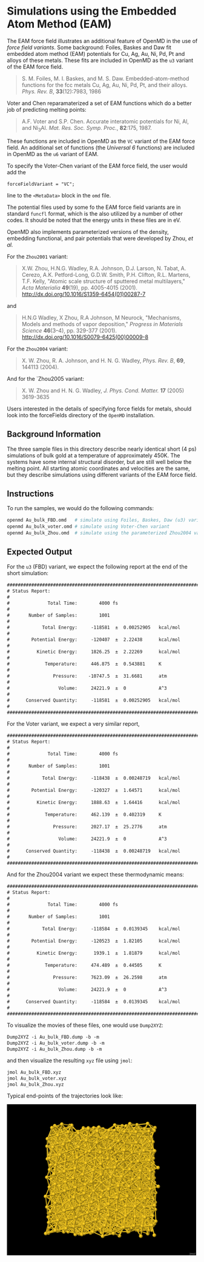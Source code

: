 # Simulations using the Embedded Atom Method (EAM)
 
The EAM force field illustrates an additional feature of
OpenMD in the use of *force field variants*.  Some background:
Foiles, Baskes and Daw fit embedded atom method (EAM) potentials 
for Cu, Ag, Au, Ni, Pd, Pt and  alloys of these metals. These fits are 
included in OpenMD as the `u3` variant of the EAM force field.  

> S. M. Foiles, M. I. Baskes, and M. S. Daw. Embedded-atom-method functions for the fcc metals Cu, Ag, Au, Ni, Pd, Pt, and their alloys. *Phys. Rev. B*, **33**(12):7983, 1986

Voter and Chen reparamaterized a set of EAM functions
which do a better job of predicting melting points:

> A.F. Voter and S.P. Chen. Accurate interatomic potentials for Ni, Al, and Ni<sub>3</sub>Al. *Mat. Res. Soc. Symp. Proc.*, **82**:175, 1987.

These functions are included in OpenMD as the `VC` variant of
the EAM force field.  An additional set of functions (the
*Universal 6* functions) are included in OpenMD as the `u6`
variant of EAM. 

To specify the Voter-Chen variant
of the EAM force field, the user would add the 
```
forceFieldVariant = "VC";
```
line to the `<MetaData>` block in the `omd` file.

The potential files used by some fo the EAM force field variants 
are in standard `funcfl` format, which is the also utilized by
a number of other codes.  It should be noted that the energy 
units in these files are in eV.

OpenMD also implements parameterized versions of the density,
embedding functional, and pair potentials that were developed by Zhou, *et al.*

For the `Zhou2001` variant:
> X.W. Zhou, H.N.G. Wadley, R.A. Johnson, D.J. Larson, N. Tabat,
> A. Cerezo, A.K. Petford-Long, G.D.W. Smith, P.H. Clifton,
> R.L. Martens, T.F. Kelly, "Atomic scale structure of sputtered
> metal multilayers," *Acta Materialia* **49**(19), pp. 4005-4015 (2001).
> http://dx.doi.org/10.1016/S1359-6454(01)00287-7

and

> H.N.G Wadley, X Zhou, R.A Johnson, M Neurock, "Mechanisms,
> Models and methods of vapor deposition," *Progress in Materials
> Science* **46**(3–4), pp. 329-377 (2001).
> http://dx.doi.org/10.1016/S0079-6425(00)00009-8

For the `Zhou2004` variant:
> X. W. Zhou, R. A. Johnson, and H. N. G. Wadley, *Phys. Rev. B*, **69**, 144113 (2004).

And for the `Zhou2005 variant:
> X. W. Zhou and H. N. G. Wadley, *J. Phys. Cond. Matter.* **17** (2005) 3619-3635

Users interested in the details of specifying force fields for metals, should look into the forceFields directory of the `OpenMD` installation. 

## Background Information

The three sample files in this directory describe nearly identical short (4 ps) simulations of bulk gold at a temperature of approximately 450K. The systems have some internal structural disorder, but are still well below the melting point. All starting atomic coordinates and velocities are the same, but they describe simulations using different variants of the EAM force field. 

## Instructions

To run the samples, we would do the following commands:
```bash
openmd Au_bulk_FBD.omd   # simulate using Foiles, Baskes, Daw (u3) variant
openmd Au_bulk_voter.omd # simulate using Voter-Chen variant
openmd Au_bulk_Zhou.omd  # simulate using the parameterized Zhou2004 variant
```
## Expected Output

For the `u3` (FBD) variant, we expect the following report at the end of the short simulation:
```
###############################################################################
# Status Report:                                                              #
#              Total Time:        4000 fs                                     #
#       Number of Samples:        1001                                        #
#            Total Energy:     -118581  ±  0.00252905   kcal/mol              #
#        Potential Energy:     -120407  ±  2.22438      kcal/mol              #
#          Kinetic Energy:     1826.25  ±  2.22269      kcal/mol              #
#             Temperature:     446.875  ±  0.543881     K                     #
#                Pressure:    -10747.5  ±  31.6681      atm                   #
#                  Volume:     24221.9  ±  0            A^3                   #
#      Conserved Quantity:     -118581  ±  0.00252905   kcal/mol              #
###############################################################################
```

For the Voter variant, we expect a very similar report, 
```
###############################################################################
# Status Report:                                                              #
#              Total Time:        4000 fs                                     #
#       Number of Samples:        1001                                        #
#            Total Energy:     -118438  ±  0.00248719   kcal/mol              #
#        Potential Energy:     -120327  ±  1.64571      kcal/mol              #
#          Kinetic Energy:     1888.63  ±  1.64416      kcal/mol              #
#             Temperature:     462.139  ±  0.402319     K                     #
#                Pressure:     2027.17  ±  25.2776      atm                   #
#                  Volume:     24221.9  ±  0            A^3                   #
#      Conserved Quantity:     -118438  ±  0.00248719   kcal/mol              #
###############################################################################
```
And for the Zhou2004 variant we expect these thermodynamic means:
```
###############################################################################
# Status Report:                                                              #
#              Total Time:        4000 fs                                     #
#       Number of Samples:        1001                                        #
#            Total Energy:     -118584  ±  0.0139345    kcal/mol              #
#        Potential Energy:     -120523  ±  1.82105      kcal/mol              #
#          Kinetic Energy:      1939.1  ±  1.81879      kcal/mol              #
#             Temperature:     474.489  ±  0.44505      K                     #
#                Pressure:     7623.09  ±  26.2598      atm                   #
#                  Volume:     24221.9  ±  0            A^3                   #
#      Conserved Quantity:     -118584  ±  0.0139345    kcal/mol              #
###############################################################################
```

To visualize the movies of these files, one would use `Dump2XYZ`:
```
Dump2XYZ -i Au_bulk_FBD.dump -b -m
Dump2XYZ -i Au_bulk_voter.dump -b -m
Dump2XYZ -i Au_bulk_Zhou.dump -b -m
```
and then visualize the resulting `xyz` file using `jmol`:
```
jmol Au_bulk_FBD.xyz
jmol Au_bulk_voter.xyz
jmol Au_bulk_Zhou.xyz
```
 
Typical end-points of the trajectories look like:

<img src="../../figures/Au_bulk_FBD.png" alt="image" width="500" height="auto">